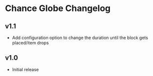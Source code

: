 # Chance Globe Changelog

## v1.1

- Add configuration option to change the duration until the block gets placed/item drops

## v1.0
- Initial release